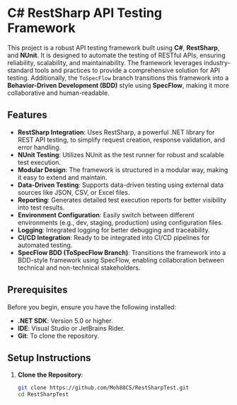 # C# RestSharp API Testing Framework

This project is a robust API testing framework built using **C#**, **RestSharp**, and **NUnit**. It is designed to automate the testing of RESTful APIs, ensuring reliability, scalability, and maintainability. The framework leverages industry-standard tools and practices to provide a comprehensive solution for API testing. Additionally, the `ToSpecFlow` branch transitions this framework into a **Behavior-Driven Development (BDD)** style using **SpecFlow**, making it more collaborative and human-readable.

## Features

- **RestSharp Integration**: Uses RestSharp, a powerful .NET library for REST API testing, to simplify request creation, response validation, and error handling.
- **NUnit Testing**: Utilizes NUnit as the test runner for robust and scalable test execution.
- **Modular Design**: The framework is structured in a modular way, making it easy to extend and maintain.
- **Data-Driven Testing**: Supports data-driven testing using external data sources like JSON, CSV, or Excel files.
- **Reporting**: Generates detailed test execution reports for better visibility into test results.
- **Environment Configuration**: Easily switch between different environments (e.g., dev, staging, production) using configuration files.
- **Logging**: Integrated logging for better debugging and traceability.
- **CI/CD Integration**: Ready to be integrated into CI/CD pipelines for automated testing.
- **SpecFlow BDD (ToSpecFlow Branch)**: Transitions the framework into a BDD-style framework using SpecFlow, enabling collaboration between technical and non-technical stakeholders.

## Prerequisites

Before you begin, ensure you have the following installed:

- **.NET SDK**: Version 5.0 or higher.
- **IDE**: Visual Studio or JetBrains Rider.
- **Git**: To clone the repository.

## Setup Instructions

1. **Clone the Repository**:
   ```bash
   git clone https://github.com/Moh88CS/RestSharpTest.git
   cd RestSharpTest

